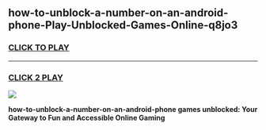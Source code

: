 
## how-to-unblock-a-number-on-an-android-phone-Play-Unblocked-Games-Online-q8jo3
<h3>
<a href="https://premium76.site?title=how-to-unblock-a-number-on-an-android-phone&ref=25A">CLICK TO PLAY</a></h3>
<hr>

<h3>
<a href="https://premium76.site?title=how-to-unblock-a-number-on-an-android-phone&ref=25A">CLICK 2 PLAY</a>
  
</h3>

<a href="https://premium76.site?title=how-to-unblock-a-number-on-an-android-phone&ref=25A"><img src="https://clearcache.store/games.png"></a>


**how-to-unblock-a-number-on-an-android-phone games unblocked: Your Gateway to Fun and Accessible Online Gaming**
